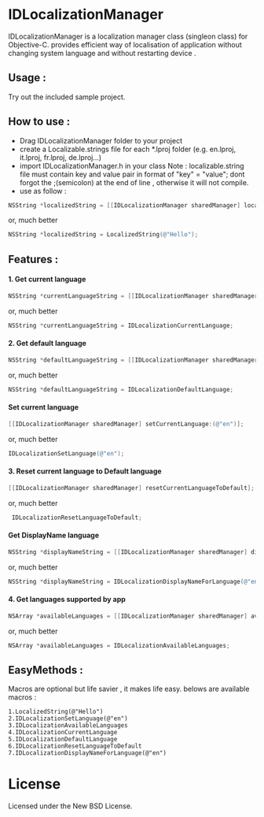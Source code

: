 # IDLocalizationManager
 IDLocalizationManager is a localization manager class (singleon class) for Objective-C. provides efficient way of localisation of application without changing system language and without restarting device .

## Usage :
Try out the included sample project.

## How to use :
-  Drag IDLocalizationManager folder to your project
-  create a Localizable.strings file for each *.lproj folder (e.g. en.lproj, it.lproj, fr.lproj, de.lproj...)
-  import IDLocalizationManager.h in your class
   Note : localizable.string file must contain key and value pair in format of "key" = "value"; dont forgot the ;(semicolon) at the end of line , otherwise it will not compile.
-  use as follow :

``` objective-c
NSString *localizedString = [[IDLocalizationManager sharedManager] localizedStringForKey:(@"Hello")]
```
or, much better

``` objective-c
NSString *localizedString = LocalizedString(@"Hello");
```

## Features :
  
 #### 1. Get current language 
   ``` objective-c
NSString *currentLanguageString = [[IDLocalizationManager sharedManager] currentLanguage];
```
or, much better

``` objective-c
NSString *currentLanguageString = IDLocalizationCurrentLanguage;
```

 #### 2. Get default language 
   ``` objective-c
NSString *defaultLanguageString = [[IDLocalizationManager sharedManager] defaultLanguage];
```
or, much better

``` objective-c
NSString *defaultLanguageString = IDLocalizationDefaultLanguage;
```

   #### Set current language
 ``` objective-c
[[IDLocalizationManager sharedManager] setCurrentLanguage:(@"en")];
```
or, much better

``` objective-c
IDLocalizationSetLanguage(@"en");
```
   #### 3. Reset current language to Default language
   ``` objective-c
[[IDLocalizationManager sharedManager] resetCurrentLanguageToDefault];
```
or, much better

``` objective-c
 IDLocalizationResetLanguageToDefault;
```

   #### Get DisplayName language
   
   ``` objective-c
NSString *displayNameString = [[IDLocalizationManager sharedManager] displayNameForLanguage:(@"en")];
```
or, much better

``` objective-c
NSString *displayNameString = IDLocalizationDisplayNameForLanguage(@"en");
```

 #### 4. Get languages supported by app 
   
 ``` objective-c
NSArray *availableLanguages = [[IDLocalizationManager sharedManager] availableLanguagesWithoutBase:true]
```
or, much better

``` objective-c
NSArray *availableLanguages = IDLocalizationAvailableLanguages;
```

## EasyMethods :
Macros are optional but life savier , it makes life easy.
belows are available macros :
``` 
1.LocalizedString(@"Hello")
2.IDLocalizationSetLanguage(@"en")
3.IDLocalizationAvailableLanguages
4.IDLocalizationCurrentLanguage
5.IDLocalizationDefaultLanguage
6.IDLocalizationResetLanguageToDefault
7.IDLocalizationDisplayNameForLanguage(@"en")
```

# License

Licensed under the New BSD License.